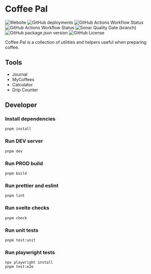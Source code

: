 # Coffee Pal

![Website](https://img.shields.io/website?url=https%3A%2F%2Fcoffee-pal.vercel.app&style=for-the-badge&logo=vercel)
![GitHub deployments](https://img.shields.io/github/deployments/Robin-w151/coffee-pal/production?style=for-the-badge&logo=vercel&label=deployment)
![GitHub Actions Workflow Status](https://img.shields.io/github/actions/workflow/status/Robin-w151/coffee-pal/ci.yaml?branch=main&style=for-the-badge&logo=github-actions&logoColor=white&label=ci)
![GitHub Actions Workflow Status](https://img.shields.io/github/actions/workflow/status/Robin-w151/coffee-pal/test.yaml?branch=main&style=for-the-badge&logo=github-actions&logoColor=white&label=test)
![Sonar Quality Gate (branch)](https://img.shields.io/sonar/quality_gate/Robin-w151_coffee-pal/main?server=https%3A%2F%2Fsonarcloud.io&style=for-the-badge&logo=sonarcloud)
![GitHub package.json version](https://img.shields.io/github/package-json/v/Robin-w151/coffee-pal?style=for-the-badge&color=blue)
![GitHub License](https://img.shields.io/github/license/Robin-w151/coffee-pal?style=for-the-badge&color=blue)

Coffee Pal is a collection of utilities and helpers useful when preparing coffee.

## Tools

- Journal
- MyCoffees
- Calculator
- Drip Counter

## Developer

### Install dependencies

```shell
pnpm install
```

### Run DEV server

```shell
pnpm dev
```

### Run PROD build

```shell
pnpm build
```

### Run prettier and eslint

```shell
pnpm lint
```

### Run svelte checks

```shell
pnpm check
```

### Run unit tests

```shell
pnpm test:unit
```

### Run playwright tests

```shell
npx playwright install
pnpm test:e2e
```
